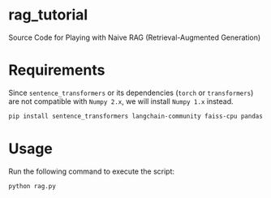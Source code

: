 # rag_tutorial
Source Code for Playing with Naive RAG (Retrieval-Augmented Generation)

# Requirements
Since `sentence_transformers` or its dependencies (`torch` or `transformers`) are not compatible with `Numpy 2.x`, we will install `Numpy 1.x` instead.
```bash
pip install sentence_transformers langchain-community faiss-cpu pandas openai numpy==1.26.4
```
# Usage
Run the following command to execute the script:
```bash
python rag.py
```

